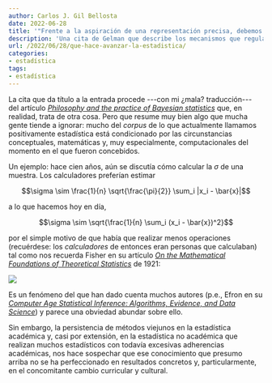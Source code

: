 ```yaml
---
author: Carlos J. Gil Bellosta
date: 2022-06-28
title: '"Frente a la aspiración de una representación precisa, debemos considerar las limitaciones conceptuales, matemáticas y computacionales"'
description: 'Una cita de Gelman que describe los mecanismos que regulan el avance de la estadística'
url: /2022/06/28/que-hace-avanzar-la-estadistica/
categories:
- estadística
tags:
- estadística
---
```


La cita que da título a la entrada procede ---con mi ¿mala? traducción--- del artículo
[_Philosophy and the practice of Bayesian statistics_](http://www.stat.columbia.edu/~gelman/research/published/philosophy.pdf)
que, en realidad, trata de otra cosa. Pero que resume muy bien algo que mucha gente tiende a ignorar: mucho del _corpus_ de lo que actualmente llamamos positivamente estadística está condicionado por las circunstancias conceptuales, matemáticas y, muy especialmente, computacionales del momento en el que fueron concebidos.

Un ejemplo: hace cien años, aún se discutía cómo calcular la $\sigma$ de una muestra. Los calculadores preferían estimar

$$\sigma \sim \frac{1}{n} \sqrt{\frac{\pi}{2}} \sum_i |x_i - \bar{x}|$$

a lo que hacemos hoy en día,

$$\sigma \sim \sqrt{\frac{1}{n} \sum_i (x_i - \bar{x})^2}$$

por el simple motivo de que había que realizar menos operaciones (recuérdese: los _calculadores_ de entonces eran personas que calculaban) tal como nos recuerda Fisher en su artículo [_On the Mathematical Foundations of Theoretical Statistics_](https://royalsocietypublishing.org/doi/pdf/10.1098/rsta.1922.0009) de 1921:

![](/wp-uploads/2022/06/fisher_sd.png#center)

Es un fenómeno del que han dado cuenta muchos autores (p.e., Efron en su [_Computer Age Statistical Inference: Algorithms, Evidence, and Data Science_](https://www.goodreads.com/book/show/30462852-computer-age-statistical-inference)) y parece una obviedad abundar sobre ello.

Sin embargo, la persistencia de métodos viejunos en la estadística académica y, casi por extensión, en la estadística no académica que realizan muchos estadísticos con todavía excesivas adherencias académicas, nos hace sospechar que ese conocimiento que presumo arriba no se ha perfeccionado en resultados concretos y, particularmente, en el concomitante cambio curricular y cultural.

